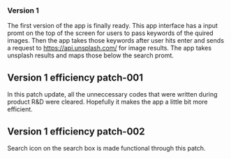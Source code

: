 ### Version 1
The first version of the app is finally ready. This app interface has a input promt on the top of the screen for users to pass keywords of the quired images. Then the app takes those keywords after user hits enter and sends a request to https://api.unsplash.com/ for image results. The app takes unsplash results and maps those below the search promt.

## Version 1 efficiency patch-001
In this patch update, all the unneccessary codes that were written during product R&D were cleared. Hopefully it makes the app a little bit more efficient.

## Version 1 efficiency patch-002
Search icon on the search box is made functional through this patch.
